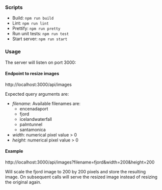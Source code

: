 ### Scripts
- Build: ```npm run build```
- Lint: ```npm run lint```
- Prettify: ```npm run pretty```
- Run unit tests: ```npm run test```
- Start server: ```npm run start```

### Usage
The server will listen on port 3000:


#### Endpoint to resize images
http://localhost:3000/api/images

Expected query arguments are:
- _filename_: Available filenames are:
  - encenadaport
  - fjord
  - icelandwaterfall
  - palmtunnel
  - santamonica
- _width_: numerical pixel value > 0
- _height_: numerical pixel value > 0


#### Example
http://localhost:3000/api/images?filename=fjord&width=200&height=200

Will scale the fjord image to 200 by 200 pixels and store the resulting image.
On subsequent calls will serve the resized image instead of resizing the
original again.



